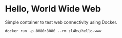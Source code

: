 # Hello, World Wide Web

Simple container to test web connectivity using Docker.

```shell
docker run -p 8080:8080 --rm zl4bv/hello-www
```
